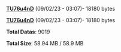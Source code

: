 [**TU76u4nD**](/data/TU76u4nD.txt) (09/02/23 - 03:07)- 18180 bytes

[**TU76u4nD**](/data/TU76u4nD.txt) (09/02/23 - 03:07)- 18180 bytes

**Total Datas**: 9019

**Total Size**: 58.94 MB / 58.9 MB